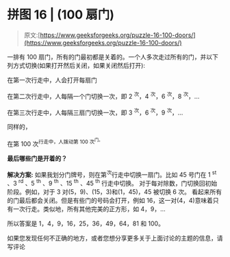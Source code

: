 # 拼图 16 | (100 扇门)

> 原文:[https://www.geeksforgeeks.org/puzzle-16-100-doors/](https://www.geeksforgeeks.org/puzzle-16-100-doors/)

一排有 100 扇门，所有的门最初都是关着的。一个人多次走过所有的门，并以下列方式切换(如果打开然后关闭，如果关闭然后打开):

在第一次行走中，人会打开每扇门

在第二次行走中，人每隔一个门切换一次，即 2 <sup>次</sup>，4 <sup>次</sup>，6 <sup>次</sup>，8 <sup>次</sup>，…

在第三次行走中，人每隔三扇门切换一次，即 3 <sup>次</sup>，6 <sup>次</sup>，9 <sup>次</sup>，…

同样的，

在第 100 次<sup>行走中，人拨动第 100 次<sup>门。</sup></sup>

**最后哪些门是开着的？**

**解决方案:**
如果我划分门牌号，则在第<sup>次</sup>行走中切换一扇门。比如 45 号门在 1 <sup>st</sup> 、3 <sup>rd</sup> 、5 <sup>th</sup> 、9 <sup>th</sup> 、15 <sup>th</sup> 、45 <sup>th</sup> 行走中切换。
对于每对除数，门切换回初始阶段。例如，对于 3 对(5，9)、(15，3)和(1，45)，45 被切换 6 次。
看起来所有的门最后都会关闭。但是有些门的号码会打开，例如 16，这一对(4，4)意味着只有一次行走。类似地，所有其他完美的正方形，如 4，9，…

所以答案是 1，4，9，16，25，36，49，64，81 和 100。

如果您发现任何不正确的地方，或者您想分享更多关于上面讨论的主题的信息，请写评论